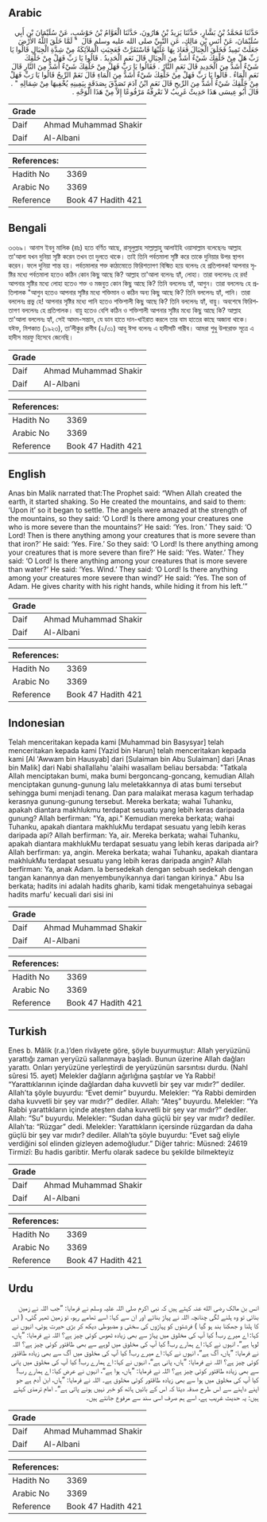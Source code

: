 ## Arabic


<div dir="rtl" lang="ar" style={{fontSize:'larger',backgroundColor:'#f8f9fa',padding:20}}>
حَدَّثَنَا مُحَمَّدُ بْنُ بَشَّارٍ، حَدَّثَنَا يَزِيدُ بْنُ هَارُونَ، حَدَّثَنَا الْعَوَّامُ بْنُ حَوْشَبٍ، عَنْ سُلَيْمَانَ بْنِ أَبِي سُلَيْمَانَ، عَنْ أَنَسِ بْنِ مَالِكٍ، عَنِ النَّبِيِّ صلى الله عليه وسلم قَالَ ‏ "‏ لَمَّا خَلَقَ اللَّهُ الأَرْضَ جَعَلَتْ تَمِيدُ فَخَلَقَ الْجِبَالَ فَعَادَ بِهَا عَلَيْهَا فَاسْتَقَرَّتْ فَعَجِبَتِ الْمَلاَئِكَةُ مِنْ شِدَّةِ الْجِبَالِ قَالُوا يَا رَبِّ هَلْ مِنْ خَلْقِكَ شَيْءٌ أَشَدُّ مِنَ الْجِبَالِ قَالَ نَعَمِ الْحَدِيدُ ‏.‏ قَالُوا يَا رَبِّ فَهَلْ مِنْ خَلْقِكَ شَيْءٌ أَشَدُّ مِنَ الْحَدِيدِ قَالَ نَعَمِ النَّارُ ‏.‏ فَقَالُوا يَا رَبِّ فَهَلْ مِنْ خَلْقِكَ شَيْءٌ أَشَدُّ مِنَ النَّارِ قَالَ نَعَمِ الْمَاءُ ‏.‏ قَالُوا يَا رَبِّ فَهَلْ مِنْ خَلْقِكَ شَيْءٌ أَشَدُّ مِنَ الْمَاءِ قَالَ نَعَمْ الرِّيحُ قَالُوا يَا رَبِّ فَهَلْ مِنْ خَلْقِكَ شَيْءٌ أَشَدُّ مِنَ الرِّيحِ قَالَ نَعَمِ ابْنُ آدَمَ تَصَدَّقَ بِصَدَقَةٍ بِيَمِينِهِ يُخْفِيهَا مِنْ شِمَالِهِ ‏"‏ ‏.‏ قَالَ أَبُو عِيسَى هَذَا حَدِيثٌ غَرِيبٌ لاَ نَعْرِفُهُ مَرْفُوعًا إِلاَّ مِنْ هَذَا الْوَجْهِ ‏.‏
</div>
<div style={{backgroundColor:'#f8f9fa',padding:20, marginBottom: 10}}><table> <thead> <tr> <th>Grade</th> <th></th> </tr> </thead> <tbody> <tr><td>Daif</td><td>Ahmad Muhammad Shakir</td></tr><tr><td>Daif</td><td>Al-Albani</td></tr></tbody></table><table> <thead> <tr> <th>References:</th> <th></th> </tr> </thead> <tbody><tr><td>Hadith No</td><td>3369</td></tr><tr><td>Arabic No</td><td>3369</td></tr><tr><td>Reference</td><td>Book 47 Hadith 421</td></tr></tbody></table></div>

## Bengali


<div dir="ltr" lang="bn" style={{fontSize:'larger',backgroundColor:'#f8f9fa',padding:20}}>
৩৩৬৯। আনাস ইবনু মালিক (রাঃ) হতে বর্ণিত আছে, রাসূলুল্লাহ সাল্লাল্লাহু আলাইহি ওয়াসাল্লাম বলেছেনঃ আল্লাহ তা'আলা যখন দুনিয়া সৃষ্টি করেন তখন তা দুলতে থাকে। তাই তিনি পর্বতমালা সৃষ্টি করে তাকে দুনিয়ার উপর স্থাপন করেন। ফলে দুনিয়া শান্ত হয়। পর্বতমালার শক্ত কাঠামোতে ফিরিশতাগণ বিস্মিত হয়ে বলেনঃ হে প্রতিপালক! আপনার সৃষ্টির মধ্যে পর্বতমালা হতেও কঠিন কোন কিছু আছে কি? আল্লাহ তা'আলা বলেনঃ হ্যাঁ, লোহা। তারা বললেনঃ হে রব! আপনার সৃষ্টির মধ্যে লোহা হতেও শক্ত ও মজবুত কোন কিছু আছে কি? তিনি বললেনঃ হ্যাঁ, আগুন। তারা বললেনঃ হে প্রতিপালক "আগুন হতেও আপনার সৃষ্টির মধ্যে শক্তিমান ও কঠিন অন্য কিছু আছে কি? তিনি বললেনঃ হ্যাঁ, পানি। তারা বললেনঃ প্ৰভু হে! আপনার সৃষ্টির মধ্যে পানি হতেও শক্তিশালী কিছু আছে কি? তিনি বললেনঃ হ্যাঁ, বায়ু। অবশেষে ফিরিশতাগণ বললেনঃ হে প্রতিপালক। বায়ু হতেও বেশি কঠিন ও শক্তিশালী আপনার সৃষ্টির মধ্যে কিছু আছে কি? আল্লাহ তা'আলা বললেনঃ হ্যাঁ, সেই আদম-সন্তান, যে ডান হাতে দান-খাইরাত করলে তার বাম হাতের কাছে অজানা থাকে। যঈফ, মিশকাত (১৯২৩), তা’লীকুর রাগীব (২/৩১) আবূ ঈসা বলেনঃ এ হাদীসটি গারীব। আমরা শুধু উপরোক্ত সূত্রে এ হাদীস মারফু হিসেবে জেনেছি।
</div>
<div style={{backgroundColor:'#f8f9fa',padding:20, marginBottom: 10}}><table> <thead> <tr> <th>Grade</th> <th></th> </tr> </thead> <tbody> <tr><td>Daif</td><td>Ahmad Muhammad Shakir</td></tr><tr><td>Daif</td><td>Al-Albani</td></tr></tbody></table><table> <thead> <tr> <th>References:</th> <th></th> </tr> </thead> <tbody><tr><td>Hadith No</td><td>3369</td></tr><tr><td>Arabic No</td><td>3369</td></tr><tr><td>Reference</td><td>Book 47 Hadith 421</td></tr></tbody></table></div>

## English


<div dir="ltr" lang="en" style={{fontSize:'larger',backgroundColor:'#f8f9fa',padding:20}}>
Anas bin Malik narrated that:The Prophet said: “When Allah created the earth, it started shaking. So He created the mountains, and said to them: ‘Upon it’ so it began to settle. The angels were amazed at the strength of the mountains, so they said: ‘O Lord! Is there among your creatures one who is more severe than the mountains?’ He said: ‘Yes. Iron.’ They said: ‘O Lord! Then is there anything among your creatures that is more severe than that iron?’ He said: ‘Yes. Fire.’ So they said: ‘O Lord! Is there anything among your creatures that is more severe than fire?’ He said: ‘Yes. Water.’ They said: ‘O Lord! Is there anything among your creatures that is more severe than water?’ He said: ‘Yes. Wind.’ They said: ‘O Lord! Is there anything among your creatures more severe than wind?’ He said: ‘Yes. The son of Adam. He gives charity with his right hands, while hiding it from his left.’”
</div>
<div style={{backgroundColor:'#f8f9fa',padding:20, marginBottom: 10}}><table> <thead> <tr> <th>Grade</th> <th></th> </tr> </thead> <tbody> <tr><td>Daif</td><td>Ahmad Muhammad Shakir</td></tr><tr><td>Daif</td><td>Al-Albani</td></tr></tbody></table><table> <thead> <tr> <th>References:</th> <th></th> </tr> </thead> <tbody><tr><td>Hadith No</td><td>3369</td></tr><tr><td>Arabic No</td><td>3369</td></tr><tr><td>Reference</td><td>Book 47 Hadith 421</td></tr></tbody></table></div>

## Indonesian


<div dir="ltr" lang="id" style={{fontSize:'larger',backgroundColor:'#f8f9fa',padding:20}}>
Telah menceritakan kepada kami [Muhammad bin Basysyar] telah menceritakan kepada kami [Yazid bin Harun] telah menceritakan kepada kami [Al 'Awwam bin Hausyab] dari [Sulaiman bin Abu Sulaiman] dari [Anas bin Malik] dari Nabi shallallahu 'alaihi wasallam beliau bersabda: "Tatkala Allah menciptakan bumi, maka bumi bergoncang-goncang, kemudian Allah menciptakan gunung-gunung lalu meletakkannya di atas bumi tersebut sehingga bumi menjadi tenang. Dan para malaikat merasa kagum terhadap kerasnya gunung-gunung tersebut. Mereka berkata; wahai Tuhanku, apakah diantara makhlukmu terdapat sesuatu yang lebih keras daripada gunung? Allah berfirman: "Ya, api." Kemudian mereka berkata; wahai Tuhanku, apakah diantara makhlukMu terdapat sesuatu yang lebih keras daripada api? Allah berfirman: Ya, air. Mereka berkata; wahai Tuhanku, apakah diantara makhlukMu terdapat sesuatu yang lebih keras daripada air? Allah berfirman: ya, angin. Mereka berkata; wahai Tuhanku, apakah diantara makhlukMu terdapat sesuatu yang lebih keras daripada angin? Allah berfirman: Ya, anak Adam. Ia bersedekah dengan sebuah sedekah dengan tangan kanannya dan menyembunyikannya dari tangan kirinya." Abu Isa berkata; hadits ini adalah hadits gharib, kami tidak mengetahuinya sebagai hadits marfu' kecuali dari sisi ini
</div>
<div style={{backgroundColor:'#f8f9fa',padding:20, marginBottom: 10}}><table> <thead> <tr> <th>Grade</th> <th></th> </tr> </thead> <tbody> <tr><td>Daif</td><td>Ahmad Muhammad Shakir</td></tr><tr><td>Daif</td><td>Al-Albani</td></tr></tbody></table><table> <thead> <tr> <th>References:</th> <th></th> </tr> </thead> <tbody><tr><td>Hadith No</td><td>3369</td></tr><tr><td>Arabic No</td><td>3369</td></tr><tr><td>Reference</td><td>Book 47 Hadith 421</td></tr></tbody></table></div>

## Turkish


<div dir="ltr" lang="tr" style={{fontSize:'larger',backgroundColor:'#f8f9fa',padding:20}}>
Enes b. Mâlik (r.a.)’den rivâyete göre, şöyle buyurmuştur: Allah yeryüzünü yarattığı zaman yeryüzü sallanmaya başladı. Bunun üzerine Allah dağları yarattı. Onları yeryüzüne yerleştirdi de yeryüzünün sarsıntısı durdu. (Nahl sûresi 15. ayet) Melekler dağların ağırlığına şaştılar ve Ya Rabbi! “Yarattıklarının içinde dağlardan daha kuvvetli bir şey var mıdır?” dediler. Allah’ta şöyle buyurdu: “Evet demir” buyurdu. Melekler: “Ya Rabbi demirden daha kuvvetli bir şey var mıdır?” dediler. Allah: “Ateş” buyurdu. Melekler: “Ya Rabbi yarattıkların içinde ateşten daha kuvvetli bir şey var mıdır?” dediler. Allah: “Su” buyurdu. Melekler: “Sudan daha güçlü bir şey var mıdır? dediler. Allah’ta: “Rüzgar” dedi. Melekler: Yarattıkların içersinde rüzgardan da daha güçlü bir şey var mıdır? dediler. Allah’ta şöyle buyurdu: “Evet sağ eliyle verdiğini sol elinden gizleyen ademoğludur.” Diğer tahric: Müsned: 24619 Tirmizî: Bu hadis garibtir. Merfu olarak sadece bu şekilde bilmekteyiz
</div>
<div style={{backgroundColor:'#f8f9fa',padding:20, marginBottom: 10}}><table> <thead> <tr> <th>Grade</th> <th></th> </tr> </thead> <tbody> <tr><td>Daif</td><td>Ahmad Muhammad Shakir</td></tr><tr><td>Daif</td><td>Al-Albani</td></tr></tbody></table><table> <thead> <tr> <th>References:</th> <th></th> </tr> </thead> <tbody><tr><td>Hadith No</td><td>3369</td></tr><tr><td>Arabic No</td><td>3369</td></tr><tr><td>Reference</td><td>Book 47 Hadith 421</td></tr></tbody></table></div>

## Urdu


<div dir="rtl" lang="ur" style={{fontSize:'larger',backgroundColor:'#f8f9fa',padding:20}}>
انس بن مالک رضی الله عنہ کہتے ہیں کہ نبی اکرم صلی اللہ علیہ وسلم نے فرمایا: ”جب اللہ نے زمین بنائی تو وہ ہلنے لگی چنانچہ اللہ نے پہاڑ بنائے اور ان سے کہا: اسے تھامے رہو، تو زمین ٹھہر گئی، ( اس کا ہلنا و جھکنا بند ہو گیا ) فرشتوں کو پہاڑوں کی سختی و مضبوطی دیکھ کر بڑی حیرت ہوئی، انہوں نے کہا: اے میرے رب! کیا آپ کی مخلوق میں پہاڑ سے بھی زیادہ ٹھوس کوئی چیز ہے؟ اللہ نے فرمایا: ”ہاں، لوہا ہے“، انہوں نے کہا: اے ہمارے رب! کیا آپ کی مخلوق میں لوہے سے بھی طاقتور کوئی چیز ہے؟ اللہ نے فرمایا: ”ہاں، آگ ہے“، انہوں نے کہا: اے میرے رب! کیا آپ کی مخلوق میں آگ سے بھی زیادہ طاقتور کوئی چیز ہے؟ اللہ نے فرمایا: ”ہاں، پانی ہے“، انہوں نے کہا: اے ہمارے رب! کیا آپ کی مخلوق میں پانی سے بھی زیادہ طاقتور کوئی چیز ہے؟ اللہ نے فرمایا: ”ہاں، ہوا ہے“، انہوں نے عرض کیا: اے ہمارے رب! کیا آپ کی مخلوق میں ہوا سے بھی زیادہ طاقتور کوئی مخلوق ہے۔ اللہ نے فرمایا: ”ہاں، ابن آدم ہے جو اپنے داہنے سے اس طرح صدقہ دیتا کہ اس کے بائیں ہاتھ کو خبر نہیں ہونے پاتی ہے“۔ امام ترمذی کہتے ہیں: یہ حدیث غریب ہے، اسے ہم صرف اسی سند سے مرفوع جانتے ہیں۔
</div>
<div style={{backgroundColor:'#f8f9fa',padding:20, marginBottom: 10}}><table> <thead> <tr> <th>Grade</th> <th></th> </tr> </thead> <tbody> <tr><td>Daif</td><td>Ahmad Muhammad Shakir</td></tr><tr><td>Daif</td><td>Al-Albani</td></tr></tbody></table><table> <thead> <tr> <th>References:</th> <th></th> </tr> </thead> <tbody><tr><td>Hadith No</td><td>3369</td></tr><tr><td>Arabic No</td><td>3369</td></tr><tr><td>Reference</td><td>Book 47 Hadith 421</td></tr></tbody></table></div>